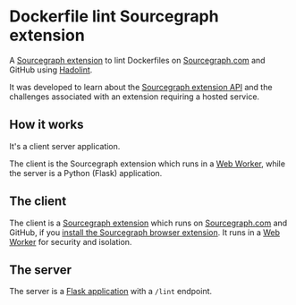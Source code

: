 # Dockerfile lint Sourcegraph extension

A [Sourcegraph extension](http://flask.pocoo.org/) to lint Dockerfiles on [Sourcegraph.com](https://sourcegraph.com) and GitHub using [Hadolint](https://github.com/hadolint/hadolint).

It was developed to learn about the [Sourcegraph extension API](https://docs.sourcegraph.com/extensions/authoring) and the challenges associated with an extension requiring a hosted service.

## How it works

It's a client server application.

The client is the Sourcegraph extension which runs in a [Web Worker](https://developer.mozilla.org/en-US/docs/Web/API/Web_Workers_API/Using_web_workers), while the server is a Python (Flask) application.

## The client

The client is a [Sourcegraph extension](https://sourcegraph.com/extensions/ryan-blunden/dockerfile-lint) which runs on [Sourcegraph.com](https://sourcegraph.com) and GitHub, if you [install the Sourcegraph browser extension](https://docs.sourcegraph.com/integration/browser_extension). It runs in a [Web Worker](https://developer.mozilla.org/en-US/docs/Web/API/Web_Workers_API/Using_web_workers) for security and isolation.

## The server

The server is a [Flask application](http://flask.pocoo.org/) with a `/lint` endpoint.
